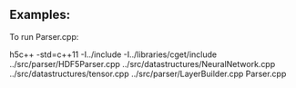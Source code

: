 ## Examples:

To run Parser.cpp:


h5c++ -std=c++11 -I../include -I../libraries/cget/include ../src/parser/HDF5Parser.cpp ../src/datastructures/NeuralNetwork.cpp ../src/datastructures/tensor.cpp ../src/parser/LayerBuilder.cpp Parser.cpp

